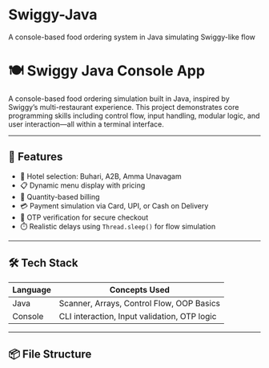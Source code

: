 # Swiggy-Java
A console-based food ordering system in Java simulating Swiggy-like flow

# 🍽️ Swiggy Java Console App

A console-based food ordering simulation built in Java, inspired by Swiggy’s multi-restaurant experience. This project demonstrates core programming skills including control flow, input handling, modular logic, and user interaction—all within a terminal interface.

---

## 🚀 Features

- 🏨 Hotel selection: Buhari, A2B, Amma Unavagam
- 📋 Dynamic menu display with pricing
- 🧮 Quantity-based billing
- 💳 Payment simulation via Card, UPI, or Cash on Delivery
- 🔐 OTP verification for secure checkout
- ⏱️ Realistic delays using `Thread.sleep()` for flow simulation

---

## 🛠️ Tech Stack

| Language | Concepts Used |
|----------|----------------|
| Java     | Scanner, Arrays, Control Flow, OOP Basics |
| Console  | CLI interaction, Input validation, OTP logic |

---

## 📦 File Structure

